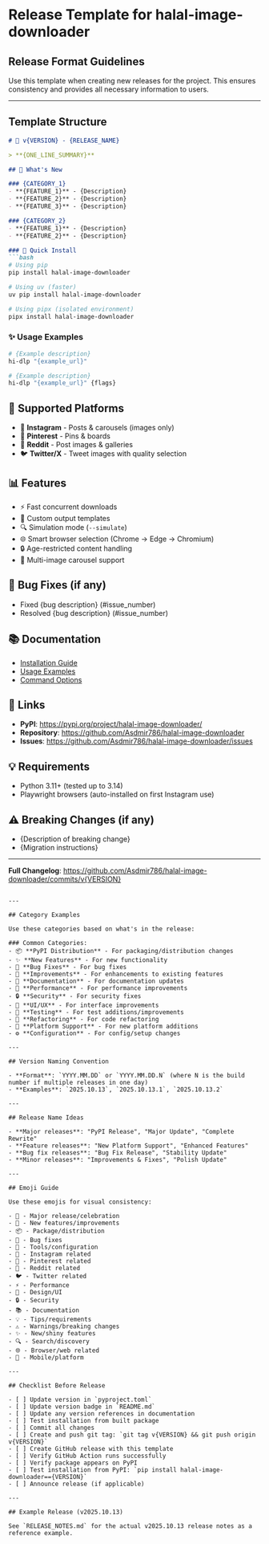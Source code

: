 # Release Template for halal-image-downloader

## Release Format Guidelines

Use this template when creating new releases for the project. This ensures consistency and provides all necessary information to users.

---

## Template Structure

```markdown
# 🎉 v{VERSION} - {RELEASE_NAME}

> **{ONE_LINE_SUMMARY}**

## 🚀 What's New

### {CATEGORY_1}
- **{FEATURE_1}** - {Description}
- **{FEATURE_2}** - {Description}
- **{FEATURE_3}** - {Description}

### {CATEGORY_2}
- **{FEATURE_1}** - {Description}
- **{FEATURE_2}** - {Description}

### 🎯 Quick Install
```bash
# Using pip
pip install halal-image-downloader

# Using uv (faster)
uv pip install halal-image-downloader

# Using pipx (isolated environment)
pipx install halal-image-downloader
```

### ✨ Usage Examples
```bash
# {Example description}
hi-dlp "{example_url}"

# {Example description}
hi-dlp "{example_url}" {flags}
```

## 🔧 Supported Platforms
- 📸 **Instagram** - Posts & carousels (images only)
- 📌 **Pinterest** - Pins & boards
- 🤖 **Reddit** - Post images & galleries
- 🐦 **Twitter/X** - Tweet images with quality selection

## 📊 Features
- ⚡ Fast concurrent downloads
- 🎨 Custom output templates
- 🔍 Simulation mode (`--simulate`)
- 🌐 Smart browser selection (Chrome → Edge → Chromium)
- 🔒 Age-restricted content handling
- 📱 Multi-image carousel support

## 🐛 Bug Fixes (if any)
- Fixed {bug description} (#issue_number)
- Resolved {bug description} (#issue_number)

## 📚 Documentation
- [Installation Guide](https://github.com/Asdmir786/halal-image-downloader#installation)
- [Usage Examples](https://github.com/Asdmir786/halal-image-downloader#usage-examples)
- [Command Options](https://github.com/Asdmir786/halal-image-downloader#command-line-options)

## 🔗 Links
- **PyPI**: https://pypi.org/project/halal-image-downloader/
- **Repository**: https://github.com/Asdmir786/halal-image-downloader
- **Issues**: https://github.com/Asdmir786/halal-image-downloader/issues

## 💡 Requirements
- Python 3.11+ (tested up to 3.14)
- Playwright browsers (auto-installed on first Instagram use)

## ⚠️ Breaking Changes (if any)
- {Description of breaking change}
- {Migration instructions}

---

**Full Changelog**: https://github.com/Asdmir786/halal-image-downloader/commits/v{VERSION}
```

---

## Category Examples

Use these categories based on what's in the release:

### Common Categories:
- 📦 **PyPI Distribution** - For packaging/distribution changes
- ✨ **New Features** - For new functionality
- 🐛 **Bug Fixes** - For bug fixes
- 🔧 **Improvements** - For enhancements to existing features
- 📝 **Documentation** - For documentation updates
- 🚀 **Performance** - For performance improvements
- 🔒 **Security** - For security fixes
- 🎨 **UI/UX** - For interface improvements
- 🧪 **Testing** - For test additions/improvements
- 🔨 **Refactoring** - For code refactoring
- 📱 **Platform Support** - For new platform additions
- ⚙️ **Configuration** - For config/setup changes

---

## Version Naming Convention

- **Format**: `YYYY.MM.DD` or `YYYY.MM.DD.N` (where N is the build number if multiple releases in one day)
- **Examples**: `2025.10.13`, `2025.10.13.1`, `2025.10.13.2`

---

## Release Name Ideas

- **Major releases**: "PyPI Release", "Major Update", "Complete Rewrite"
- **Feature releases**: "New Platform Support", "Enhanced Features"
- **Bug fix releases**: "Bug Fix Release", "Stability Update"
- **Minor releases**: "Improvements & Fixes", "Polish Update"

---

## Emoji Guide

Use these emojis for visual consistency:

- 🎉 - Major release/celebration
- 🚀 - New features/improvements
- 📦 - Package/distribution
- 🐛 - Bug fixes
- 🔧 - Tools/configuration
- 📸 - Instagram related
- 📌 - Pinterest related
- 🤖 - Reddit related
- 🐦 - Twitter related
- ⚡ - Performance
- 🎨 - Design/UI
- 🔒 - Security
- 📚 - Documentation
- 💡 - Tips/requirements
- ⚠️ - Warnings/breaking changes
- ✨ - New/shiny features
- 🔍 - Search/discovery
- 🌐 - Browser/web related
- 📱 - Mobile/platform

---

## Checklist Before Release

- [ ] Update version in `pyproject.toml`
- [ ] Update version badge in `README.md`
- [ ] Update any version references in documentation
- [ ] Test installation from built package
- [ ] Commit all changes
- [ ] Create and push git tag: `git tag v{VERSION} && git push origin v{VERSION}`
- [ ] Create GitHub release with this template
- [ ] Verify GitHub Action runs successfully
- [ ] Verify package appears on PyPI
- [ ] Test installation from PyPI: `pip install halal-image-downloader=={VERSION}`
- [ ] Announce release (if applicable)

---

## Example Release (v2025.10.13)

See `RELEASE_NOTES.md` for the actual v2025.10.13 release notes as a reference example.

